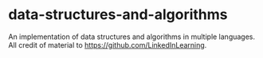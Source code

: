 # data-structures-and-algorithms

An implementation of data structures and algorithms in multiple languages. All credit of material to https://github.com/LinkedInLearning. 
